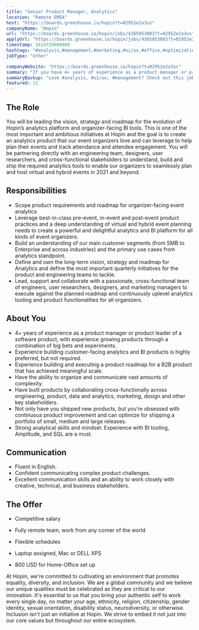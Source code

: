 ```yaml
---
title: "Senior Product Manager, Analytics"
location: "Remote EMEA"
host: "https://boards.greenhouse.io/hopin?t=02952e2a3us"
companyName: "Hopin"
url: "https://boards.greenhouse.io/hopin/jobs/4365953003?t=02952e2a3us"
applyUrl: "https://boards.greenhouse.io/hopin/jobs/4365953003?t=02952e2a3us#app"
timestamp: 1614729600000
hashtags: "#analysis,#management,#marketing,#ui/ux,#office,#optimization,#English"
jobType: "other"

companyWebsite: "https://boards.greenhouse.io/hopin?t=02952e2a3us"
summary: "If you have 4+ years of experience as a product manager or product leader of a software product, with experience growing products through a combination of big bets and experiments, consider applying to Hopin's job post for a new Senior Product Manager."
summaryBackup: "Love #analysis, #ui/ux, #management? Check out this job post!"
featured: 11
---
```


## The Role

You will be leading the vision, strategy and roadmap for the evolution of Hopin’s analytics platform and organizer-facing BI tools. This is one of the most important and ambitious initiatives at Hopin and the goal is to create an analytics product that our event organizers love and can leverage to help plan their events and track attendance and attendee engagement. You will be partnering directly with an engineering team, designers, user researchers, and cross-functional stakeholders to understand, build and ship the required analytics tools to enable our organizers to seamlessly plan and host virtual and hybrid events in 2021 and beyond. 

## Responsibilities

*   Scope product requirements and roadmap for organizer-facing event analytics
*   Leverage best-in-class pre-event, in-event and post-event product practices and a deep understanding of virtual and hybrid event planning needs to create a powerful and delightful analytics and BI platform for all kinds of event organizers.
*   Build an understanding of our main customer segments (from SMB to Enterprise and across industries) and the primary use cases from analytics standpoint.
*   Define and own the long-term vision, strategy and roadmap for Analytics and define the most important quarterly initiatives for the product and engineering teams to tackle. 
*   Lead, support and collaborate with a passionate, cross-functional team of engineers, user researchers, designers, and marketing managers to execute against the planned roadmap and continuously uplevel analytics tooling and product functionalities for all organizers. 

## About You

*   4+ years of experience as a product manager or product leader of a software product, with experience growing products through a combination of big bets and experiments.
*   Experience building customer-facing analytics and BI products is highly preferred, but not required. 
*   Experience building and executing a product roadmap for a B2B product that has achieved meaningful scale.
*   Have the ability to organize and communicate vast amounts of complexity.
*   Have built products by collaborating cross-functionally across engineering, product, data and analytics, marketing, design and other key stakeholders.
*   Not only have you shipped new products, but you’re obsessed with continuous product improvement and can optimize for shipping a portfolio of small, medium and large releases.
*   Strong analytical skills and mindset. Experience with BI tooling, Amplitude, and SQL are a must. 

## Communication

*   Fluent in English.
*   Confident communicating complex product challenges.
*   Excellent communication skills and an ability to work closely with creative, technical, and business stakeholders.

## The Offer 

*   Competitive salary
    
*   Fully remote team, work from any corner of the world
    
*   Flexible schedules
    
*   Laptop assigned, Mac or DELL XPS            
    
*   800 USD for Home-Office set up
    

At Hopin, we're committed to cultivating an environment that promotes equality, diversity, and inclusion. We are a global community and we believe our unique qualities must be celebrated as they are critical to our innovation. It's essential to us that you bring your authentic self to work every single day, no matter your age, ethnicity, religion, citizenship, gender identity, sexual orientation, disability status, neurodiversity, or otherwise. Inclusion isn't just an initiative at Hopin. We strive to embed it not just into our core values but throughout our entire ecosystem.
